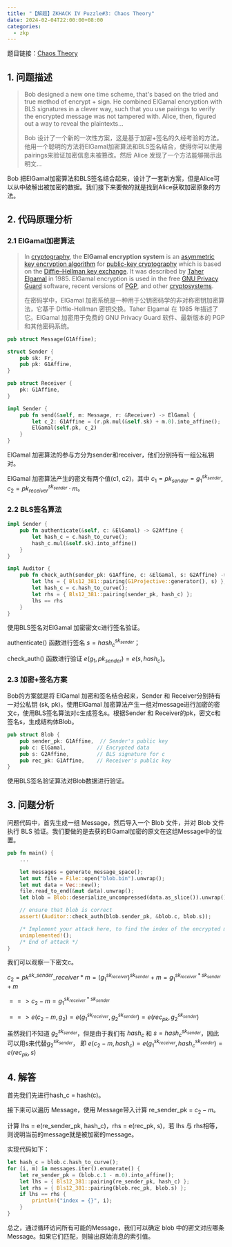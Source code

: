 ```yaml
---
title: "【解题】ZKHACK IV Puzzle#3: Chaos Theory"
date: 2024-02-04T22:00:00+08:00
categories:
  - zkp
---
```

题目链接：[Chaos Theory](https://zkhack.dev/zkhackIV/puzzleF3.html)
## 1. 问题描述
> Bob designed a new one time scheme, that's based on the tried and true method of encrypt + sign. He combined ElGamal encryption with BLS signatures in a clever way, such that you use pairings to verify the encrypted message was not tampered with. Alice, then, figured out a way to reveal the plaintexts...
> 
> Bob 设计了一个新的一次性方案，这是基于加密+签名的久经考验的方法。他用一个聪明的方法将ElGamal加密算法和BLS签名结合，使得你可以使用pairings来验证加密信息未被篡改。然后 Alice 发现了一个方法能够揭示出明文... 

Bob 把ElGamal加密算法和BLS签名结合起来，设计了一套新方案，但是Alice可以从中破解出被加密的数据。我们接下来要做的就是找到Alice获取加密原象的方法。

## 2. 代码原理分析

### 2.1 ElGamal加密算法
> In [cryptography](https://en.wikipedia.org/wiki/Cryptography "Cryptography"), the **ElGamal encryption system** is an [asymmetric key encryption algorithm](https://en.wikipedia.org/wiki/Asymmetric_key_encryption_algorithm "Asymmetric key encryption algorithm") for [public-key cryptography](https://en.wikipedia.org/wiki/Public-key_cryptography "Public-key cryptography") which is based on the [Diffie–Hellman key exchange](https://en.wikipedia.org/wiki/Diffie%E2%80%93Hellman_key_exchange "Diffie–Hellman key exchange"). It was described by [Taher Elgamal](https://en.wikipedia.org/wiki/Taher_Elgamal "Taher Elgamal") in 1985. ElGamal encryption is used in the free [GNU Privacy Guard](https://en.wikipedia.org/wiki/GNU_Privacy_Guard "GNU Privacy Guard") software, recent versions of [PGP](https://en.wikipedia.org/wiki/Pretty_Good_Privacy "Pretty Good Privacy"), and other [cryptosystems](https://en.wikipedia.org/wiki/Cryptosystem "Cryptosystem"). 
> 
> 在密码学中，ElGamal 加密系统是一种用于公钥密码学的非对称密钥加密算法，它基于 Diffie-Hellman 密钥交换。Taher Elgamal 在 1985 年描述了它。ElGamal 加密用于免费的 GNU Privacy Guard 软件、最新版本的 PGP 和其他密码系统。

```rust
pub struct Message(G1Affine);

struct Sender {
	pub sk: Fr,
	pub pk: G1Affine,
}

pub struct Receiver {
	pk: G1Affine,
}

impl Sender {
	pub fn send(&self, m: Message, r: &Receiver) -> ElGamal {
		let c_2: G1Affine = (r.pk.mul(&self.sk) + m.0).into_affine();
		ElGamal(self.pk, c_2)
	}
}
```
ElGamal 加密算法的参与方分为sender和receiver，他们分别持有一组公私钥对。

ElGamal 加密算法产生的密文有两个值(c1, c2)，其中 $c_1 = pk_{sender} = g_1^{sk_{sender}}, c_2 = pk^{sk_{sender}}_{receiver} \cdot m$。

### 2.2 BLS签名算法

```rust
impl Sender {
	pub fn authenticate(&self, c: &ElGamal) -> G2Affine {
		let hash_c = c.hash_to_curve();
		hash_c.mul(&self.sk).into_affine()
	}
}

impl Auditor {
	pub fn check_auth(sender_pk: G1Affine, c: &ElGamal, s: G2Affine) -> bool {
		let lhs = { Bls12_381::pairing(G1Projective::generator(), s) };
		let hash_c = c.hash_to_curve();
		let rhs = { Bls12_381::pairing(sender_pk, hash_c) };
		lhs == rhs
	}
}
```

使用BLS签名对ElGamal 加密密文c进行签名验证。

authenticate() 函数进行签名 $s = hash_c^{sk_{sender}}$；

check_auth() 函数进行验证 $e(g_1, pk_{sender}) = e(s, hash_c)$。

### 2.3 加密+签名方案

Bob的方案就是将 ElGamal 加密和签名结合起来，Sender 和 Receiver分别持有一对公私钥 (sk, pk)。使用ElGamal 加密算法产生一组对message进行加密的密文c，使用BLS签名算法对c生成签名s。根据Sender 和 Receiver的pk，密文c和签名s，生成结构体Blob。
```rust
pub struct Blob {
    pub sender_pk: G1Affine,  // Sender's public key
    pub c: ElGamal,          // Encrypted data
    pub s: G2Affine,         // BLS signature for c
    pub rec_pk: G1Affine,    // Receiver's public key
}
```

使用BLS签名验证算法对Blob数据进行验证。
## 3. 问题分析
问题代码中，首先生成一组 Message，然后导入一个 Blob 文件，并对 Blob 文件执行 BLS 验证。我们要做的是去获的ElGamal加密的原文在这组Message中的位置。
```rust
pub fn main() {
    ...

    let messages = generate_message_space();
    let mut file = File::open("blob.bin").unwrap();
    let mut data = Vec::new();
    file.read_to_end(&mut data).unwrap();
    let blob = Blob::deserialize_uncompressed(data.as_slice()).unwrap();

    // ensure that blob is correct
    assert!(Auditor::check_auth(blob.sender_pk, &blob.c, blob.s));

    /* Implement your attack here, to find the index of the encrypted message */
    unimplemented!();
    /* End of attack */
}
```
我们可以观察一下密文c。

$c_2 = pk^{sk\_{sender}}\_{receiver} *  m = (g_1^{sk_{receiver}})^{sk_{sender}}+m = g_1^{sk_{receiver} * sk_{sender}}+m$

$==> c_2 - m = g_1^{sk_{receiver} * sk_{sender}}$

$==> e(c_2 - m, g_2) = e(g_1^{sk_{receiver}}, g_2^{sk_{sender}}) = e(rec_{pk}, g_2^{sk_{sender}})$

虽然我们不知道 $g_2^{sk_{sender}}$，但是由于我们有 $hash_c$ 和 $s = hash_c^{sk_{sender}}$，因此可以用s来代替$g_2^{sk_{sender}}$，
即 $e(c_2 - m, hash_c) = e(g_1^{sk_{receiver}}, hash_c^{sk_{sender}})= e(rec_{pk}, s)$

## 4. 解答

首先我们先进行hash_c = hash(c)。

接下来可以遍历 Message，使用 Message带入计算 re_sender_pk = $c_2 - m$。

计算 lhs = e(re_sender_pk, hash_c)，rhs = e(rec_pk, s)，若 lhs 与 rhs相等，则说明当前的message就是被加密的message。

实现代码如下：
```rust
let hash_c = blob.c.hash_to_curve();
for (i, m) in messages.iter().enumerate() {
    let re_sender_pk = (blob.c.1 - m.0).into_affine();
    let lhs = { Bls12_381::pairing(re_sender_pk, hash_c) };
    let rhs = { Bls12_381::pairing(blob.rec_pk, blob.s) };
    if lhs == rhs {
        println!("index = {}", i);
    }
}
```
总之，通过循环访问所有可能的Message，我们可以确定 blob 中的密文对应哪条 Message。如果它们匹配，则输出原始消息的索引值。


